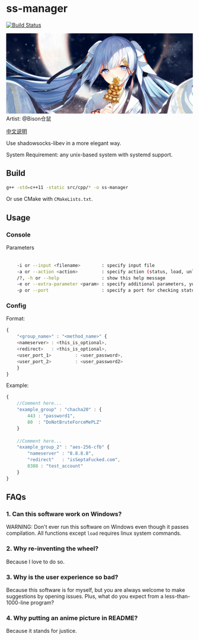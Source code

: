 # ss-manager

[![Build Status](https://travis-ci.org/LBYPatrick/ss-manager.svg?branch=master)](https://travis-ci.org/LBYPatrick/ss-manager)

![README_PIC](./resources/readme_pic.jpg)
Artist: @Bison仓鼠

[中文说明](./README.zhCN.md)

Use shadowsocks-libev in a more elegant way.

System Requirement: any unix-based system with systemd support.

## Build

```bash
g++ -std=c++11 -static src/cpp/* -o ss-manager
```

Or use CMake with ``CMakeLists.txt``.

## Usage

### Console

Parameters
```bash

    -i or --input <filename>        : specify input file
    -a or --action <action>         : specify action (status, load, unload)
    /?, -h or --help                : show this help message
    -e or --extra-parameter <param> : specify additional parameters, you can do things like UDP relay or HTTP/TLS OBFS here
    -p or --port                    : specify a port for checking status

```

### Config

Format:

```javascript
{
    "<group_name>" : "<method_name>" {
    <nameserver> : <this_is_optional>,
    <redirect>   : <this_is_optional>,
    <user_port_1>         : <user_password>,
    <user_port_2>         : <user_password2>
    }
}
```

Example:

```javascript
{
    //Comment here...
    "example_group" : "chacha20" : {
        443 : "password1",
        80  : "DoNotBruteForceMePLZ"
    }
    
    //Comment here...
    "example_group_2" : "aes-256-cfb" {
        "nameserver" : "8.8.8.8",
        "redirect"   : "isSeptaFucked.com",
        8388 : "test_account"
    }
}
```

## FAQs

### 1. Can this software work on Windows?

WARNING: Don't ever run this software on Windows even though it passes compilation. All functions except ``load`` requires linux system commands.

### 2. Why re-inventing the wheel?

Because I love to do so.

### 3. Why is the user experience so bad?

Because this software is for myself, but you are always welcome to make suggestions by opening issues. Plus, what do you expect from a less-than-1000-line program?

### 4. Why putting an anime picture in README?

Because it stands for justice.